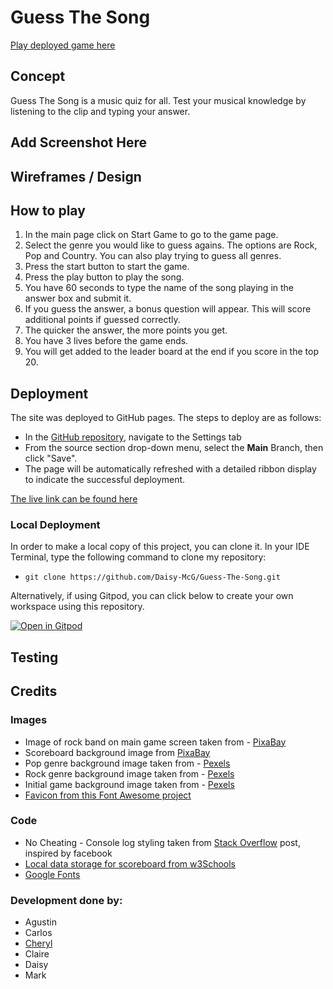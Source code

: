 #  Guess The Song

[Play deployed game here](https://daisy-mcg.github.io/Guess-The-Song/)

## Concept

Guess The Song is a music quiz for all. Test your musical knowledge by listening to the clip and typing your answer.

## Add Screenshot Here

## Wireframes / Design

## How to play

1. In the main page click on Start Game to go to the game page.
2. Select the genre you would like to guess agains. The options are Rock, Pop and Country. You can also play trying to guess all genres.
3. Press the start button to start the game.
4. Press the play button to play the song.
5. You have 60 seconds to type the name of the song playing in the answer box and submit it.
6. If you guess the answer, a bonus question will appear. This will score additional points if guessed correctly.
7. The quicker the answer, the more points you get.
8. You have 3 lives before the game ends.
9. You will get added to the leader board at the end if you score in the top 20.

## Deployment

The site was deployed to GitHub pages. The steps to deploy are as follows: 
  - In the [GitHub repository](https://github.com/Daisy-McG/Guess-The-Song), navigate to the Settings tab 
  - From the source section drop-down menu, select the **Main** Branch, then click "Save".
  - The page will be automatically refreshed with a detailed ribbon display to indicate the successful deployment.

[The live link can be found here](https://daisy-mcg.github.io/Guess-The-Song/)

### Local Deployment

In order to make a local copy of this project, you can clone it. In your IDE Terminal, type the following command to clone my repository:

- `git clone https://github.com/Daisy-McG/Guess-The-Song.git`

Alternatively, if using Gitpod, you can click below to create your own workspace using this repository.

[![Open in Gitpod](https://gitpod.io/button/open-in-gitpod.svg)](https://gitpod.io/#https://github.com/Daisy-McG/Guess-The-Song)

## Testing

## Credits

### Images

* Image of rock band on main game screen taken from - [PixaBay](https://pixabay.com/photos/guitar-guitarist-music-756326/)
* Scoreboard background image from [PixaBay](https://pixabay.com/photos/concert-microphone-bandstand-music-7424190/)
* Pop genre background image taken from - [Pexels](https://www.pexels.com/photo/silver-disco-ball-593467/)
* Rock genre background image taken from - [Pexels](https://www.pexels.com/photo/person-playing-drums-1475021/)
* Initial game background image taken from - [Pexels](https://www.pexels.com/photo/people-at-concert-1105666/)
* [Favicon from this Font Awesome project](https://gauger.io/fonticon/)
### Code

* No Cheating - Console log styling taken from [Stack Overflow](https://stackoverflow.com/questions/26283936/stylized-console-logging) post, inspired by facebook
* [Local data storage for scoreboard from w3Schools](https://www.w3schools.com/js/js_api_web_storage.asp)
* [Google Fonts](https://fonts.google.com/)

### Development done by:

* Agustin
* Carlos
* [Cheryl](https://www.linkedin.com/in/ccp84/)
* Claire
* Daisy
* Mark
